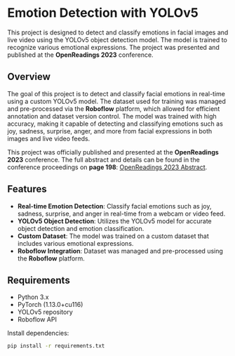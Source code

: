 # Emotion Detection with YOLOv5

This project is designed to detect and classify emotions in facial images and live video using the YOLOv5 object detection model. The model is trained to recognize various emotional expressions. The project was presented and published at the **OpenReadings 2023** conference.

## Overview

The goal of this project is to detect and classify facial emotions in real-time using a custom YOLOv5 model. The dataset used for training was managed and pre-processed via the **Roboflow** platform, which allowed for efficient annotation and dataset version control. The model was trained with high accuracy, making it capable of detecting and classifying emotions such as joy, sadness, surprise, anger, and more from facial expressions in both images and live video feeds.

This project was officially published and presented at the **OpenReadings 2023** conference. The full abstract and details can be found in the conference proceedings on **page 198**: [OpenReadings 2023 Abstract](https://openreadings.eu/wp-content/abstracts/abstract-2023.pdf).

## Features

- **Real-time Emotion Detection**: Classify facial emotions such as joy, sadness, surprise, and anger in real-time from a webcam or video feed.
- **YOLOv5 Object Detection**: Utilizes the YOLOv5 model for accurate object detection and emotion classification.
- **Custom Dataset**: The model was trained on a custom dataset that includes various emotional expressions.
- **Roboflow Integration**: Dataset was managed and pre-processed using the **Roboflow** platform.

## Requirements

- Python 3.x
- PyTorch (1.13.0+cu116)
- YOLOv5 repository
- Roboflow API

Install dependencies:

```bash
pip install -r requirements.txt
